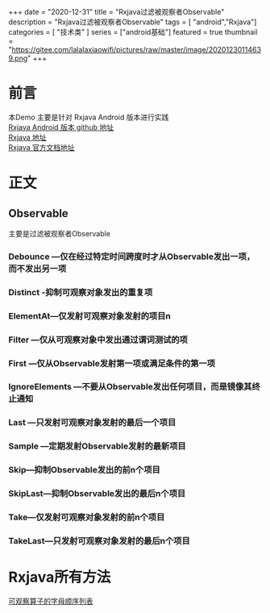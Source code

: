 +++
date = "2020-12-31"
title = "Rxjava过滤被观察者Observable"
description = "Rxjava过滤被观察者Observable"
tags = [ "android","Rxjava"]
categories = [
    "技术类"
]
series = ["android基础"]
featured = true
thumbnail = "https://gitee.com/lalalaxiaowifi/pictures/raw/master/image/20201230114639.png"
+++
# 前言
本Demo 主要是针对 Rxjava  Android 版本进行实践<br>
[Rxjava Android 版本 github 地址](https://github.com/ReactiveX/RxAndroid) <br>
[Rxjava 地址](https://github.com/ReactiveX/RxJava) <br>
[Rxjava 官方文档地址](http://reactivex.io/) <br>

# 正文 
## Observable
主要是过滤被观察者Observable
### Debounce —仅在经过特定时间跨度时才从Observable发出一项，而不发出另一项
### Distinct -抑制可观察对象发出的重复项
### ElementAt—仅发射可观察对象发射的项目n
### Filter —仅从可观察对象中发出通过谓词测试的项
### First —仅从Observable发射第一项或满足条件的第一项
### IgnoreElements —不要从Observable发出任何项目，而是镜像其终止通知
### Last —只发射可观察对象发射的最后一个项目
### Sample —定期发射Observable发射的最新项目
### Skip—抑制Observable发出的前n个项目
### SkipLast—抑制Observable发出的最后n个项目
### Take—仅发射可观察对象发射的前n个项目
### TakeLast—只发射可观察对象发射的最后n个项目

# Rxjava所有方法
[可观察算子的字母顺序列表](http://reactivex.io/documentation/operators.html)